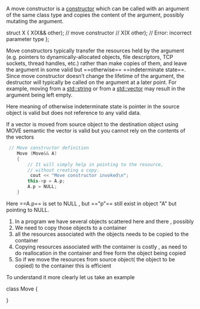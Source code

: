 A move constructor is a [constructor](https://en.cppreference.com/w/cpp/language/constructor "cpp/language/constructor") which can be called with an argument of the same class type and copies the content of the argument, possibly mutating the argument.

struct X
{
    X(X&& other); // move constructor
//  X(X other);   // Error: incorrect parameter type
};



Move constructors typically transfer the resources held by the argument (e.g. pointers to dynamically-allocated objects, file descriptors, TCP sockets, thread handles, etc.) rather than make copies of them, and leave the argument in some valid but ==otherwise== ==indeterminate state==. Since move constructor doesn’t change the lifetime of the argument, the destructor will typically be called on the argument at a later point. For example, moving from a [std::string](https://en.cppreference.com/w/cpp/string/basic_string "cpp/string/basic string") or from a [std::vector](https://en.cppreference.com/w/cpp/container/vector "cpp/container/vector") may result in the argument being left empty.

Here meaning of otherwise indeterminate state is pointer in the source object is valid but does not reference to any valid data. 

If a vector is moved from source object to the destination object using MOVE semantic the vector is valid but you cannot rely on the contents of the vectors 

```cpp
 // Move constructor definition
    Move (Move&& A)
    {
        // It will simply help in pointing to the resource,
        // without creating a copy.
         cout << "Move constructor invoked\n";
        this->p = A.p;
        A.p = NULL;
    }
```
Here   ==A.p==  is set to NULL , but  =="p"== still exist in object "A" but pointing to NULL.



1. In a program we have several objects scattered here and there , possibly 
2. We need to copy those objects to a container  
3. all the resources associated with the objects needs to be copied to the container 
4. Copying resources associated with the container is costly , as need to do reallocation in the container and free form the object being copied 
5. So if we move the resources from source object( the object to be copied) to the container this is efficient 


To understand it more clearly let us take an example 




class Move 
{

	 

}